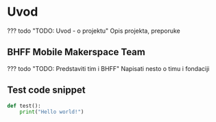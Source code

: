 # Uvod
??? todo "TODO: Uvod - o projektu"
    Opis projekta, preporuke

## BHFF Mobile Makerspace Team
??? todo "TODO: Predstaviti tim i BHFF"
     Napisati nesto o timu i fondaciji

## Test code snippet

```py title="test.py" linenums="1"
def test():
    print("Hello world!")
```
